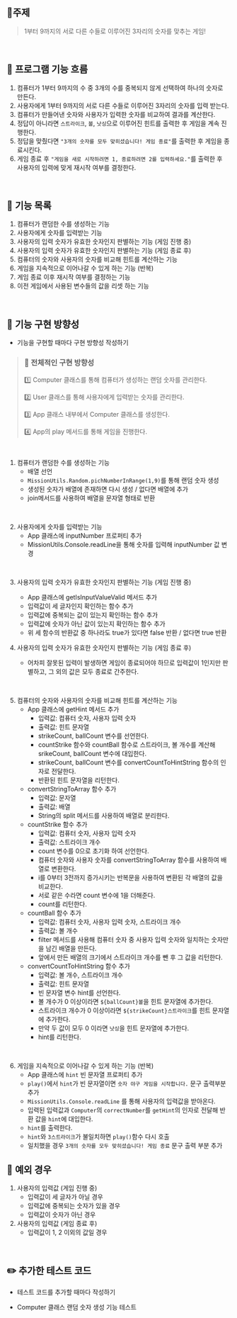 ## 🎯주제

> 1부터 9까지의 서로 다른 수들로 이루어진 3자리의 숫자를 맞추는 게임!

<br/>

## 🚀 프로그램 기능 흐름

1. 컴퓨터가 1부터 9까지의 수 중 3개의 수를 중복되지 않게 선택하여 하나의 숫자로 만든다.
2. 사용자에게 1부터 9까지의 서로 다른 수들로 이루어진 3자리의 숫자를 입력 받는다.
3. 컴퓨터가 만들어낸 숫자와 사용자가 입력한 숫자를 비교하여 결과를 계산한다.
4. 정답이 아니라면 `스트라이크`, `볼`, `낫싱`으로 이루어진 힌트를 출력한 후 게임을 계속 진행한다.
5. 정답을 맞췄다면 `"3개의 숫자를 모두 맞히셨습니다! 게임 종료"`를 출력한 후 게임을 종료시킨다.
6. 게임 종료 후 `"게임을 새로 시작하려면 1, 종료하려면 2를 입력하세요."`를 출력한 후 사용자의 입력에 맞게 재시작 여부를 결정한다.

<br/>

## 📖 기능 목록

1. 컴퓨터가 랜덤한 수를 생성하는 기능
2. 사용자에게 숫자를 입력받는 기능
3. 사용자의 입력 숫자가 유효한 숫자인지 판별하는 기능 (게임 진행 중)
4. 사용자의 입력 숫자가 유효한 숫자인지 판별하는 기능 (게임 종료 후)
5. 컴퓨터의 숫자와 사용자의 숫자를 비교해 힌트를 계산하는 기능
6. 게임을 지속적으로 이어나갈 수 있게 하는 기능 (반복)
7. 게임 종료 이후 재시작 여부를 결정하는 기능
8. 이전 게임에서 사용된 변수들의 값을 리셋 하는 기능

<br/>

## 🧭 기능 구현 방향성

- 기능을 구현할 때마다 구현 방향성 작성하기

> ### 📌 전체적인 구현 방향성
>
> 1️⃣ Computer 클래스를 통해 컴퓨터가 생성하는 랜덤 숫자를 관리한다.
>
> 2️⃣ User 클래스를 통해 사용자에게 입력받는 숫자를 관리한다.
>
> 3️⃣ App 클래스 내부에서 Computer 클래스를 생성한다.
>
> 4️⃣ App의 play 메서드를 통해 게임을 진행한다.

<br/>

1. 컴퓨터가 랜덤한 수를 생성하는 기능
   - 배열 선언
   - `MissionUtils.Random.pichNumberInRange(1,9)`를 통해 랜덤 숫자 생성
   - 생성된 숫자가 배열에 존재하면 다시 생성 / 없다면 배열에 추가
   - join메서드를 사용하여 배열을 문자열 형태로 반환

<br/>

2. 사용자에게 숫자를 입력받는 기능
   - App 클래스에 inputNumber 프로퍼티 추가
   - MissionUtils.Console.readLine을 통해 숫자를 입력해 inputNumber 값 변경

<br/>

3. 사용자의 입력 숫자가 유효한 숫자인지 판별하는 기능 (게임 진행 중)

   - App 클래스에 getIsInputValueValid 메서드 추가
   - 입력값이 세 글자인지 확인하는 함수 추가
   - 입력값에 중복되는 값이 있는지 확인하는 함수 추가
   - 입력값에 숫자가 아닌 값이 있는지 확인하는 함수 추가
   - 위 세 함수의 반환값 중 하나라도 true가 있다면 false 반환 / 없다면 true 반환

4. 사용자의 입력 숫자가 유효한 숫자인지 판별하는 기능 (게임 종료 후)
   - 어차피 잘못된 입력이 발생하면 게임이 종료되어야 하므로 입력값이 1인지만 판별하고, 그 외의 값은 모두 종료로 간주한다.

<br/>

5. 컴퓨터의 숫자와 사용자의 숫자를 비교해 힌트를 계산하는 기능
   - App 클래스에 getHint 메서드 추가
     - 입력값: 컴퓨터 숫자, 사용자 입력 숫자
     - 출력값: 힌트 문자열
     - strikeCount, ballCount 변수를 선언한다.
     - countStrike 함수와 countBall 함수로 스트라이크, 볼 개수를 계산해 srikeCount, ballCount 변수에 대입한다.
     - strikeCount, ballCount 변수를 convertCountToHintString 함수의 인자로 전달한다.
     - 반환된 힌트 문자열을 리턴한다.
   - convertStringToArray 함수 추가
     - 입력값: 문자열
     - 출력값: 배열
     - String의 split 메서드를 사용하여 배열로 분리한다.
   - countStrike 함수 추가
     - 입력값: 컴퓨터 숫자, 사용자 입력 숫자
     - 출력값: 스트라이크 개수
     - count 변수를 0으로 초기화 하여 선언한다.
     - 컴퓨터 숫자와 사용자 숫자를 convertStringToArray 함수를 사용하여 배열로 변환한다.
     - i를 0부터 3전까지 증가시키는 반복문을 사용하여 변환된 각 배열의 값을 비교한다.
     - 서로 같은 수라면 count 변수에 1을 더해준다.
     - count를 리턴한다.
   - countBall 함수 추가
     - 입력값: 컴퓨터 숫자, 사용자 입력 숫자, 스트라이크 개수
     - 출력값: 볼 개수
     - filter 메서드를 사용해 컴퓨터 숫자 중 사용자 입력 숫자와 일치하는 숫자만을 남긴 배열을 만든다.
     - 앞에서 만든 배열의 크기에서 스트라이크 개수를 뺀 후 그 값을 리턴한다.
   - convertCountToHintString 함수 추가
     - 입력값: 볼 개수, 스트라이크 개수
     - 출력값: 힌트 문자열
     - 빈 문자열 변수 hint를 선언한다.
     - 볼 개수가 0 이상이라면 `${ballCount}볼`을 힌트 문자열에 추가한다.
     - 스트라이크 개수가 0 이상이라면 `${strikeCount}스트라이크`를 힌트 문자열에 추가한다.
     - 만약 두 값이 모두 0 이라면 `낫싱`을 힌트 문자열에 추가한다.
     - hint를 리턴한다.

<br/>

6. 게임을 지속적으로 이어나갈 수 있게 하는 기능 (반복)
   - App 클래스에 `hint` 빈 문자열 프로퍼티 추가
   - `play()`에서 `hint`가 빈 문자열이면 `숫자 야구 게임을 시작합니다.` 문구 출력부분 추가
   - `MissionUtils.Console.readLine` 를 통해 사용자의 입력값을 받아온다.
   - 입력된 입력값과 `Computer`의 `correctNumber`를 `getHint`의 인자로 전달해 반환 값을 `hint`에 대입한다.
   - `hint`를 출력한다.
   - `hint`와 `3스트라이크`가 불일치하면 `play()`함수 다시 호출
   - 일치했을 경우 `3개의 숫자를 모두 맞히셨습니다! 게임 종료` 문구 출력 부분 추가

## 🚨 예외 경우

1. 사용자의 입력값 (게임 진행 중)
   - 입력값이 세 글자가 아닐 경우
   - 입력값에 중복되는 숫자가 있을 경우
   - 입력값이 숫자가 아닌 경우
2. 사용자의 입력값 (게임 종료 후)
   - 입력값이 1, 2 이외의 값일 경우

<br/>

## ✏️ 추가한 테스트 코드

- 테스트 코드를 추가할 때마다 작성하기

- Computer 클래스 랜덤 숫자 생성 기능 테스트
